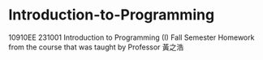 # Introduction-to-Programming
10910EE 231001 Introduction to Programming (I)
Fall Semester Homework from the course that was taught by Professor 黃之浩
